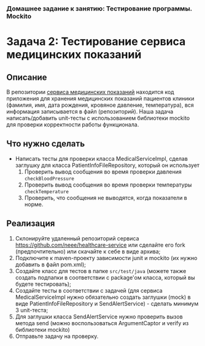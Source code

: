 ### Домашнее задание к занятию: Тестирование программы. Mockito

# Задача 2: Тестирование сервиса медицинских показаний

## Описание
В репозитории [сервиса медицинских показаний](https://github.com/neee/healthcare-service) находится код приложения для хранения медицинских показаний пациентов клиники
(фамилия, имя, дата рождения, кровяное давление, температура), вся информация записывается в файл (репозиторий).
Наша задача написать/добавить unit-тесты с использованием библиотеки mockito для проверки корректности работы функционала.

## Что нужно сделать
- Написать тесты для проверки класса MedicalServiceImpl, сделав заглушку для класса PatientInfoFileRepository, который он использует
    1. Проверить вывод сообщения во время проверки давления `checkBloodPressure`
    2. Проверить вывод сообщения во время проверки температуры `checkTemperature`
    3. Проверить, что сообщения не выводятся, когда показатели в норме.

## Реализация
1. Склонируйте удаленный репозиторий сервиса https://github.com/neee/healthcare-service или сделайте его fork (предпочтительно) или скачайте к себе в виде архива;
2. Подключите к maven-проекту зависимости junit и mockito (их нужно добавить в файл pom.xml);
3. Создайте класс для тестов в папке `src/test/java` (можете также создать подпапки в соответствии с package'ом класса, который вы будете тестировать);
4. Создайте тесты в соответствии с задачей (для сервиса MedicalServiceImpl нужно обязательно создать заглушки (mock) в виде PatientInfoFileRepository и SendAlertService) - сделать минимум 3 unit-теста;
5. Для заглушки класса SendAlertService нужно проверить вызов метода send (можно воспользоваться ArgumentCaptor и verify из библиотеки mockito)
6. Отправьте задачу на проверку.